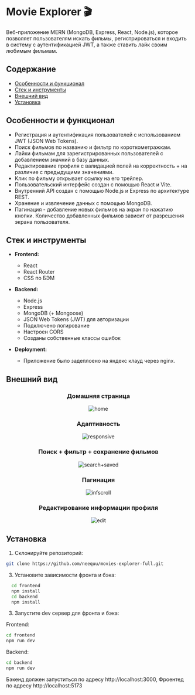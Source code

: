 # Movie Explorer 🎬

Веб-приложение MERN (MongoDB, Express, React, Node.js), которое позволяет пользователям искать фильмы, регистрироваться и входить в систему с аутентификацией JWT, а также ставить лайк своим любимым фильмам.

## Содержание

- [Особенности и функционал](#особенности-и-функционал)
- [Стек и инструменты](#стек-и-инструменты)
- [Внешний вид](#внешний-вид)
- [Установка](#установка)

## Особенности и функционал

- Регистрация и аутентификация пользователей с использованием JWT (JSON Web Tokens).
- Поиск фильмов по названию и фильтр по короткометражкам.
- Лайки фильмам для зарегистрированных пользователей с добавлением значний в базу данных.
- Редактирование профиля с валидацией полей на корректность + на различие с предыдущими значениями.
- Клик по фильму открывает ссылку на его трейлер.
- Пользовательский интерфейс создан с помощью React и Vite.
- Внутренний API создан с помощью Node.js и Express по архитектуре REST.
- Хранение и извлечение данных с помощью MongoDB.
- Пагинация - добавление новых фильмов на экран по нажатию кнопки. Количество добавленных фильмов зависит от разрешения экрана пользователя.

## Стек и инструменты

- **Frontend:**
  - React
  - React Router
  - CSS по БЭМ

- **Backend:**
  - Node.js
  - Express
  - MongoDB (+ Mongoose)
  - JSON Web Tokens (JWT) для авторизации
  - Подключено логирование
  - Настроен CORS
  - Созданы собственные классы ошибок

- **Deployment:**
  - Приложение было задеплоено на яндекс клауд через nginx.

## Внешний вид
<div align="center">
  
### Домашняя страница
![home](https://github.com/neequu/movies-explorer-full/assets/69749247/1d830450-2a38-4e11-b483-0086c2a9d77c)
### Адаптивность
![responsive](https://github.com/neequu/movies-explorer-full/assets/69749247/53bb30a0-a207-498a-a5f4-6c8d49bc8b7c)
### Поиск + фильтр + сохранение фильмов
![search+saved](https://github.com/neequu/movies-explorer-full/assets/69749247/b7b52b56-d40c-4337-a6ed-579a2891d67b)
### Пагинация
![infscroll](https://github.com/neequu/movies-explorer-full/assets/69749247/3d7bb087-29b6-4b0d-8ae6-61f73b6a7952)
### Редактирование информации профиля
![edit](https://github.com/neequu/movies-explorer-full/assets/69749247/8b11ff0e-9734-4553-96f7-e065f2947e92)

</div>

## Установка

1. Склонируйте репозиторий:

```bash 
git clone https://github.com/neequu/movies-explorer-full.git
```
3. Установите зависимости фронта и бэка:
```bash
  cd frontend
  npm install
  cd backend
  npm install
```

3. Запустите dev сервер для фронта и бэка:

Frontend:
``` bash
cd frontend
npm run dev
```
   
Backend:
``` bash
cd backend
npm run dev
```

Бэкенд должен запуститься по адресу http://localhost:3000, Фроентед по адресу http://localhost:5173
